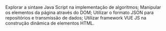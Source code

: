Explorar a sintaxe Java Script na implementação de algoritmos;
Manipular os elementos da página através do DOM;
Utilizar o formato JSON para repositórios e transmissão de dados;
Utilizar framework VUE JS na construção dinâmica de elementos HTML.
